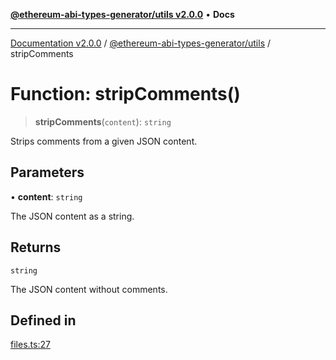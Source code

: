 [**@ethereum-abi-types-generator/utils v2.0.0**](../README.md) • **Docs**

***

[Documentation v2.0.0](../../../packages.md) / [@ethereum-abi-types-generator/utils](../README.md) / stripComments

# Function: stripComments()

> **stripComments**(`content`): `string`

Strips comments from a given JSON content.

## Parameters

• **content**: `string`

The JSON content as a string.

## Returns

`string`

The JSON content without comments.

## Defined in

[files.ts:27](https://github.com/niZmosis/ethereum-abi-types-generator/blob/51c0ac8a6ea35330201860f8469daa0efc6ae8f2/packages/utils/src/files.ts#L27)
